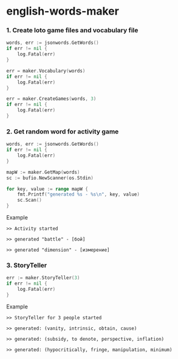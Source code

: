 # english-words-maker

### 1. Create loto game files and vocabulary file
```go
words, err := jsonwords.GetWords()
if err != nil {
    log.Fatal(err)
}

err = maker.Vocabulary(words)
if err != nil {
    log.Fatal(err)
}

err = maker.CreateGames(words, 3)
if err != nil {
    log.Fatal(err)
}
```

### 2. Get random word for activity game
```go
words, err := jsonwords.GetWords()
if err != nil {
    log.Fatal(err)
}

mapW := maker.GetMap(words)
sc := bufio.NewScanner(os.Stdin)

for key, value := range mapW {
    fmt.Printf("generated %s - %s\n", key, value)
    sc.Scan()
}
```

Example
```shell
>> Activity started

>> generated "battle" - [бой]

>> generated "dimension" - [измерение]
```


### 3. StoryTeller
```go
err := maker.StoryTeller(3)
if err != nil {
    log.Fatal(err)
}
```

Example
```shell
>> StoryTeller for 3 people started

>> generated: (vanity, intrinsic, obtain, cause)

>> generated: (subsidy, to denote, perspective, inflation)

>> generated: (hypocritically, fringe, manipulation, minimum)
```